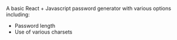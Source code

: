 A basic React + Javascript password generator with various options including:
- Password length
- Use of various charsets
